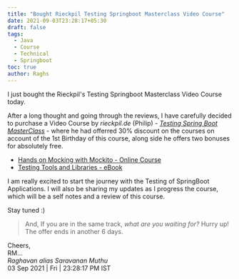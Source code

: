 ```yaml
---
title: "Bought Rieckpil Testing Springboot Masterclass Video Course"
date: 2021-09-03T23:28:17+05:30
draft: false
tags:
  - Java
  - Course
  - Technical
  - Springboot
toc: true
author: Raghs
---
```


I just bought the Rieckpil's Testing Springboot Masterclass Video Course today.

<!--more-->

After a long thought and going through the reviews, I have carefully decided to purchase a Video Course by *rieckpil.de* (Philip) - [*Testing Spring Boot MasterClass*](https://transactions.sendowl.com/stores/13745/216501) - where he had offerred 30% discount on the courses on account of the 1st Birthday of this course, along side he offers two bonuses for absolutely free. 

* [Hands on Mocking with Mockito - Online Course](https://rieckpil.de/hands-on-mocking-with-mockito-online-course/)
* [Testing Tools and Libraries - eBook](https://rieckpil.de/testing-tools-and-libraries-every-java-developer-must-know/)

 I am really excited to start the journey with the Testing of SpringBoot Applications. I will also be sharing my updates as I progress the course, which will be a self notes and a review of this course. 

 Stay tuned :) 

> And, If you are in the same track, *what are you waiting for?* Hurry up! The offer ends in another 6 days.

Cheers,\
RM...\
_Raghavan alias Saravanan Muthu_\
03 Sep 2021 | Fri | 23:28:17 PM IST
